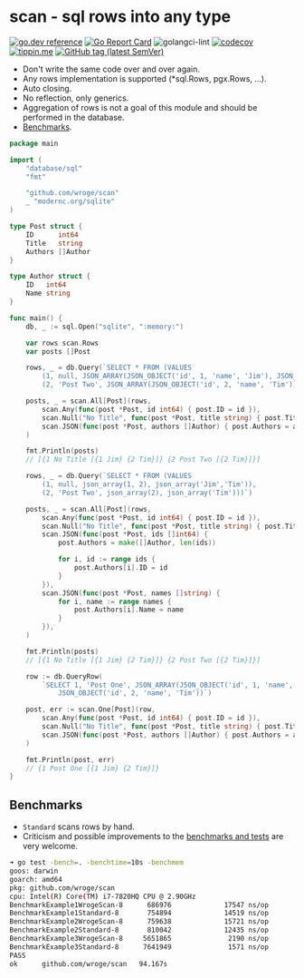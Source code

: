 # scan - sql rows into any type

[![go.dev reference](https://img.shields.io/badge/go.dev-reference-007d9c?logo=go&logoColor=white)](https://pkg.go.dev/github.com/wroge/scan)
[![Go Report Card](https://goreportcard.com/badge/github.com/wroge/scan)](https://goreportcard.com/report/github.com/wroge/scan)
![golangci-lint](https://github.com/wroge/scan/workflows/golangci-lint/badge.svg)
[![codecov](https://codecov.io/gh/wroge/scan/branch/main/graph/badge.svg?token=SBSedMOGHR)](https://codecov.io/gh/wroge/scan)
[![tippin.me](https://badgen.net/badge/%E2%9A%A1%EF%B8%8Ftippin.me/@_wroge/F0918E)](https://tippin.me/@_wroge)
[![GitHub tag (latest SemVer)](https://img.shields.io/github/tag/wroge/scan.svg?style=social)](https://github.com/wroge/scan/tags)

- Don't write the same code over and over again.
- Any rows implementation is supported (*sql.Rows, pgx.Rows, ...).
- Auto closing.
- No reflection, only generics.
- Aggregation of rows is not a goal of this module and should be performed in the database.
- [Benchmarks](#benchmarks).

```go
package main

import (
	"database/sql"
	"fmt"

	"github.com/wroge/scan"
	_ "modernc.org/sqlite"
)

type Post struct {
	ID      int64
	Title   string
	Authors []Author
}

type Author struct {
	ID   int64
	Name string
}

func main() {
	db, _ := sql.Open("sqlite", ":memory:")

	var rows scan.Rows
	var posts []Post

	rows, _ = db.Query(`SELECT * FROM (VALUES 
		(1, null, JSON_ARRAY(JSON_OBJECT('id', 1, 'name', 'Jim'), JSON_OBJECT('id', 2, 'name', 'Tim'))),
		(2, 'Post Two', JSON_ARRAY(JSON_OBJECT('id', 2, 'name', 'Tim'))))`)

	posts, _ = scan.All[Post](rows,
		scan.Any(func(post *Post, id int64) { post.ID = id }),
		scan.Null("No Title", func(post *Post, title string) { post.Title = title }),
		scan.JSON(func(post *Post, authors []Author) { post.Authors = authors }),
	)

	fmt.Println(posts)
	// [{1 No Title [{1 Jim} {2 Tim}]} {2 Post Two [{2 Tim}]}]

	rows, _ = db.Query(`SELECT * FROM (VALUES 
		(1, null, json_array(1, 2), json_array('Jim','Tim')),
		(2, 'Post Two', json_array(2), json_array('Tim')))`)

	posts, _ = scan.All[Post](rows,
		scan.Any(func(post *Post, id int64) { post.ID = id }),
		scan.Null("No Title", func(post *Post, title string) { post.Title = title }),
		scan.JSON(func(post *Post, ids []int64) {
			post.Authors = make([]Author, len(ids))

			for i, id := range ids {
				post.Authors[i].ID = id
			}
		}),
		scan.JSON(func(post *Post, names []string) {
			for i, name := range names {
				post.Authors[i].Name = name
			}
		}),
	)

	fmt.Println(posts)
	// [{1 No Title [{1 Jim} {2 Tim}]} {2 Post Two [{2 Tim}]}]

	row := db.QueryRow(
		`SELECT 1, 'Post One', JSON_ARRAY(JSON_OBJECT('id', 1, 'name', 'Jim'), 
			JSON_OBJECT('id', 2, 'name', 'Tim'))`)

	post, err := scan.One[Post](row,
		scan.Any(func(post *Post, id int64) { post.ID = id }),
		scan.Null("No Title", func(post *Post, title string) { post.Title = title }),
		scan.JSON(func(post *Post, authors []Author) { post.Authors = authors }),
	)

	fmt.Println(post, err)
	// {1 Post One [{1 Jim} {2 Tim}]}
}
```

## Benchmarks

- ```Standard``` scans rows by hand.
- Criticism and possible improvements to the [benchmarks and tests](https://github.com/wroge/scan/blob/main/scan_test.go) are very welcome.

```sh
➜ go test -bench=. -benchtime=10s -benchmem
goos: darwin
goarch: amd64
pkg: github.com/wroge/scan
cpu: Intel(R) Core(TM) i7-7820HQ CPU @ 2.90GHz
BenchmarkExample1WrogeScan-8      686976             17547 ns/op            7176 B/op        149 allocs/op
BenchmarkExample1Standard-8       754894             14519 ns/op            5528 B/op        112 allocs/op
BenchmarkExample2WrogeScan-8      759638             15721 ns/op            8936 B/op        201 allocs/op
BenchmarkExample2Standard-8       810042             12435 ns/op            9748 B/op        117 allocs/op
BenchmarkExample3WrogeScan-8     5651865              2190 ns/op             848 B/op         24 allocs/op
BenchmarkExample3Standard-8      7641949              1571 ns/op             432 B/op         12 allocs/op
PASS
ok      github.com/wroge/scan   94.167s
```